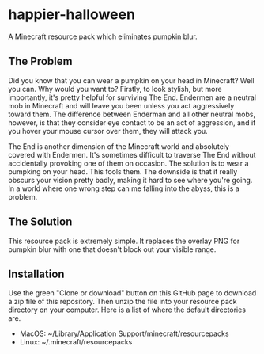 # happier-halloween
A Minecraft resource pack which eliminates pumpkin blur.

The Problem
---
Did you know that you can wear a pumpkin on your head in Minecraft? Well you
can. Why would you want to? Firstly, to look stylish, but more importantly,
it's pretty helpful for surviving The End. Endermen are a neutral mob in
Minecraft and will leave you been unless you act aggressively toward them. The
difference between Enderman and all other neutral mobs, however, is that they
consider eye contact to be an act of aggression, and if you hover your mouse
cursor over them, they will attack you.

The End is another dimension of the Minecraft world and absolutely covered with
Endermen. It's sometimes difficult to traverse The End without accidentally
provoking one of them on occasion. The solution is to wear a pumpking on your
head. This fools them. The downside is that it really obscurs your vision
pretty badly, making it hard to see where you're going. In a world where one
wrong step can me falling into the abyss, this is a problem.

The Solution
---
This resource pack is extremely simple. It replaces the overlay PNG for pumpkin
blur with one that doesn't block out your visible range.

Installation
---
Use the green "Clone or download" button on this GitHub page to download a zip
file of this repository. Then unzip the file into your resource pack directory
on your computer. Here is a list of where the default directories are.

* MacOS: ~/Library/Application Support/minecraft/resourcepacks
* Linux: ~/.minecraft/resourcepacks
